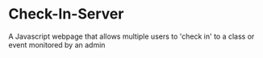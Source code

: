 # Check-In-Server
A Javascript webpage that allows multiple users to 'check in' to a class or event monitored by an admin
